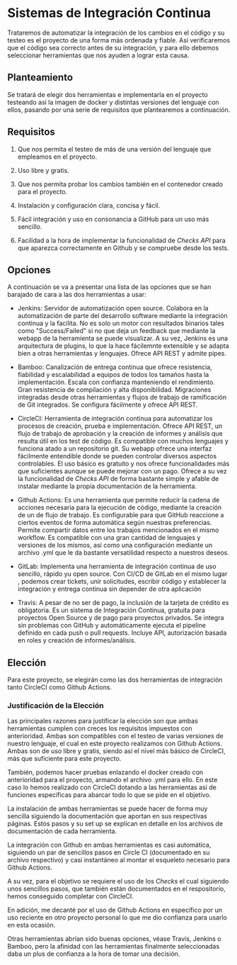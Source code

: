 # Sistemas de Integración Continua

Trataremos de automatizar la integración de los cambios en el código y su testeo es el proyecto de una forma más ordenada y fiable. Así verificaremos que el código sea correcto antes de su integración, y para ello debemos seleccionar herramientas que nos ayuden a lograr esta causa.

## Planteamiento

Se tratará de elegir dos herramientas e implementarla en el proyecto testeando así la imagen de docker y distintas versiones del lenguaje con ellos, pasando por una serie de requisitos que plantearemos a continuación.

## Requisitos

1. Que nos permita el testeo de más de una versión del lenguaje que empleamos en el proyecto.

2. Uso libre y gratis.

3. Que nos permita probar los cambios también en el contenedor creado para el proyecto.

4. Instalación y configuración clara, concisa y fácil.

5. Fácil integración y uso en consonancia a GitHub para un uso más sencillo.

6. Facilidad a la hora de implementar la funcionalidad de *Checks API* para que aparezca correctamente en Github y se compruebe desde los tests.

## Opciones

A continuación se va a presentar una lista de las opciones que se han barajado de cara a las dos herramientas a usar:

* Jenkins: Servidor de automatización open source. Colabora en la automatización de parte del desarrollo software mediante la integración continua y la facilita. No es solo un motor con resultados binarios tales como "Success/Failed" si no que deja un feedback que mediante la webapp de la herramienta se puede visualizar. A su vez, Jenkins es una arquitectura de plugins, lo que la hace fácilemnte extensible y se adapta bien a otras herramientas y lenguajes. Ofrece API REST y admite pipes.

* Bamboo: Canalización de entrega continua que ofrece resistencia, fiabilidad y escalabilidad a equipos de todos los tamaños hasta la implementación. Escala con confianza manteniendo el rendimiento. Gran resistencia de compilación y alta disponibilidad. Migraciones integradas desde otras herramientas y flujos de trabajo de ramificación de Git integrados. Se configura fácilmente y ofrece API REST.

* CircleCI: Herramienta de integración continua para automatizar los procesos de creación, prueba e implementación. Ofrece API REST, un flujo de trabajo de aprobación y la creación de informes y análisis que resulta útil en los test de código. Es compatible con muchos lenguajes y funciona atado a un repositorio git. Su webapp ofrece una interfaz fácilmente entendible donde se pueden controlar diversos aspectos controlables. El uso básico es gratuito y nos ofrece funcionalidades más que suficientes aunque se puede mejorar con un pago. Ofrece a su vez la funcionalidad de *Checks API* de forma bastante simple y afable de instalar mediante la propia documentación de la herramienta.

* Github Actions: Es una herramienta que permite reducir la cadena de acciones necesaria para la ejecución de código, mediante la creación de un de flujo de trabajo. Es configurable para que GitHub reaccione a ciertos eventos de forma automática según nuestras preferencias. Permite compartir datos entre los trabajos mencionados en el mismo workflow. Es compatible con una gran cantidad de lenguajes y versiones de los mismos, así como una configuración mediante un archivo .yml que le da bastante versatilidad respecto a nuestros deseos.

* GitLab: Implementa una herramienta de integración continua de uso sencillo, rápido yu open source. Con CI/CD de GitLab en el mismo lugar , podemos crear tickets, unir solicitudes, escribir código y establecer la integración y entrega continua sin depender de otra aplicación

* Travis: A pesar de no ser de pago, la inclusión de la tarjeta de crédito es obligatoria. Es un sistema de Integración Continua, gratuita para proyectos Open Source y de pago para proyectos privados. Se integra sin problemas con GitHub y automáticamente ejecuta el pipeline definido en cada push o pull requests. Incluye API, autorización basada en roles y creación de informes/análisis.

## Elección

Para este proyecto, se elegirán como las dos herramientas de integración tanto CircleCI como Github Actions.

### Justificación de la Elección

Las principales razones para justificar la elección son que ambas herramientas cumplen con creces los requisitos impuestos con anterioridad. Ambas son compatibles con el testeo de varias versiones de nuestro lenguaje, el cual en este proyecto realizamos con Github Actions. Ambas son de uso libre y gratis, siendo así el nivel más básico de CircleCI, más que suficiente para este proyecto. 

También, podemos hacer pruebas enlazando el docker creado con anterioridad para el proyecto, armando el archivo .yml para ello. En este caso lo hemos realizado con CircleCI dotando a las herramientas así de funciones específicas para abarcar todo lo que se pide en el objetivo.

La instalación de ambas herramientas se puede hacer de forma muy sencilla siguiendo la documentación que aportan en sus respectivas páginas. Estos pasos y su set up se explican en detalle en los archivos de documentación de cada herramienta.

La integración con Github en ambas herramientas es casi automática, siguiendo un par de sencillos pasos en Circle CI (documentado en su archivo respectivo) y casi instantáneo al montar el esqueleto necesario para Github Actions.

A su vez, para el objetivo se requiere el uso de los *Checks* el cual siguiendo unos sencillos pasos, que también están documentados en el respositorio, hemos conseguido completar con CircleCI.

En adición, me decanté por el uso de Github Actions en específico por un uso reciente en otro proyecto personal lo que me dio confianza para usarlo en esta ocasión.

Otras herramientas abrían sido buenas opciones, véase Travis, Jenkins o Bamboo, pero la afinidad con las herramientas finalmente seleccionadas daba un plus de confianza a la hora de tomar una decisión.